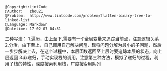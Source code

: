 ```
@Copyright:LintCode
@Author:   zhou21
@Problem:  http://www.lintcode.com/problem/flatten-binary-tree-to-linked-list
@Language: Markdown
@Datetime: 17-02-07 04:31
```

三种写法：
1.遍历，由上至下,需要有一个全局变量来追踪当前点，注意逻辑关系
2.分治，由下至上，自己调用自己解决问题，现将问题分解为最小的子问题，然后一步步解决上去，在这个过程中，本层函数返回至上层时要追踪本层的状态，向上层返回
3.非递归，手动实现栈的调用，注意第三种方法，模拟了递归的过程，利用了栈的特性，深度搜索利用栈，广度搜索用队列